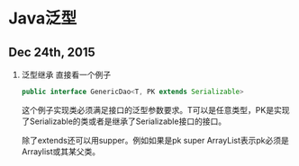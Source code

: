 # Java泛型

## Dec 24th, 2015

1. 泛型继承 直接看一个例子

    ```java
    public interface GenericDao<T, PK extends Serializable>
    ```
    
    这个例子实现类必须满足接口的泛型参数要求。T可以是任意类型，PK是实现了Serializable的类或者是继承了Serializable接口的接口。
    
    除了extends还可以用supper。例如如果是pk super ArrayList表示pk必须是Arraylist或其某父类。
    
    